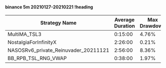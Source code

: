 #### binance 5m 20210127-20210221 !heading
| Strategy Name                        | Average Duration | Max Drawdown | Profit Mean | Profit Sum | Profit Total | Trade Count | Win Rate |
| ------------------------------------ | ---------------- | ------------ | ----------- | ---------- | ------------ | ----------- | -------- |
| MultiMA_TSL3                         | 0:15:00          | 4.76%        | 70.28%      | 51868.00%  | 17557.00%    | 738         | 71.14%   |
| NostalgiaForInfinityX                | 2:26:00          | 0.21%        | 280.20%     | 50156.00%  | 7837.00%     | 179         | 98.88%   |
| NASOSRv6_private_Reinuvader_20211121 | 2:56:00          | 8.36%        | 164.61%     | 58437.00%  | 21148.00%    | 355         | 94.08%   |
| BB_RPB_TSL_RNG_VWAP                  | 0:38:00          | 1.97%        | 180.96%     | 83424.00%  | 41499.00%    | 461         | 89.59%   |